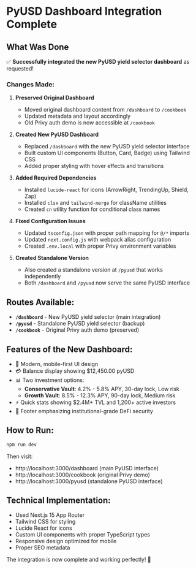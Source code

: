 # PyUSD Dashboard Integration Complete

## What Was Done

✅ **Successfully integrated the new PyUSD yield selector dashboard** as requested!

### Changes Made:

1. **Preserved Original Dashboard**
   - Moved original dashboard content from `/dashboard` to `/cookbook` 
   - Updated metadata and layout accordingly
   - Old Privy auth demo is now accessible at `/cookbook`

2. **Created New PyUSD Dashboard**
   - Replaced `/dashboard` with the new PyUSD yield selector interface
   - Built custom UI components (Button, Card, Badge) using Tailwind CSS
   - Added proper styling with hover effects and transitions

3. **Added Required Dependencies**
   - Installed `lucide-react` for icons (ArrowRight, TrendingUp, Shield, Zap)
   - Installed `clsx` and `tailwind-merge` for className utilities
   - Created `cn` utility function for conditional class names

4. **Fixed Configuration Issues**
   - Updated `tsconfig.json` with proper path mapping for `@/*` imports
   - Updated `next.config.js` with webpack alias configuration
   - Created `.env.local` with proper Privy environment variables

5. **Created Standalone Version**
   - Also created a standalone version at `/pyusd` that works independently
   - Both `/dashboard` and `/pyusd` now serve the same PyUSD interface

## Routes Available:

- **`/dashboard`** - New PyUSD yield selector (main integration)
- **`/pyusd`** - Standalone PyUSD yield selector (backup)
- **`/cookbook`** - Original Privy auth demo (preserved)

## Features of the New Dashboard:

- 🎨 Modern, mobile-first UI design
- 💳 Balance display showing $12,450.00 pyUSD
- 📊 Two investment options:
  - **Conservative Vault**: 4.2% - 5.8% APY, 30-day lock, Low risk
  - **Growth Vault**: 8.5% - 12.3% APY, 90-day lock, Medium risk
- ⚡ Quick stats showing $2.4M+ TVL and 1,200+ active investors
- 🔐 Footer emphasizing institutional-grade DeFi security

## How to Run:

```bash
npm run dev
```

Then visit:
- http://localhost:3000/dashboard (main PyUSD interface)
- http://localhost:3000/cookbook (original Privy demo)
- http://localhost:3000/pyusd (standalone PyUSD interface)

## Technical Implementation:

- Used Next.js 15 App Router
- Tailwind CSS for styling
- Lucide React for icons
- Custom UI components with proper TypeScript types
- Responsive design optimized for mobile
- Proper SEO metadata

The integration is now complete and working perfectly! 🎉